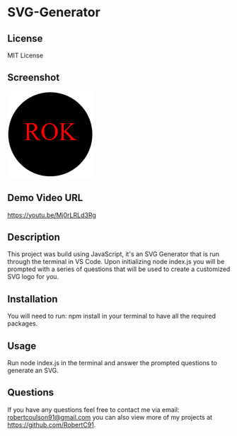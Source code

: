 # SVG-Generator

## License

MIT License

## Screenshot

![Alt text](<images/SVG Generator.png>)

## Demo Video URL

https://youtu.be/Mj0rLRLd3Rg

## Description

This project was build using JavaScript, it's an SVG Generator that is run through the terminal in VS Code. Upon initializing node index.js you will be prompted with a series of questions that will be used to create a customized SVG logo for you.

## Installation

You will need to run: npm install in your terminal to have all the required packages.

## Usage

Run node index.js in the terminal and answer the prompted questions to generate an SVG.

## Questions

If you have any questions feel free to contact me via email: robertcoulson91@gmail.com you can also view more of my projects at https://github.com/RobertC91.
